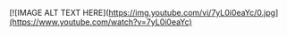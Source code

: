 [![IMAGE ALT TEXT HERE](https://img.youtube.com/vi/7yL0i0eaYc/0.jpg](https://www.youtube.com/watch?v=7yL0i0eaYc)

